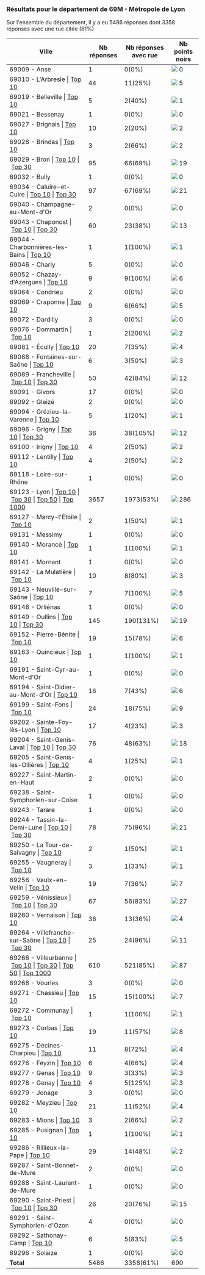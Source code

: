 ### Résultats pour le département de 69M - Métropole de Lyon

Sur l'ensemble du département, il y a eu 5486 réponses dont 3358 réponses avec une rue citée (61%)

| Ville | Nb réponses | Nb réponses avec rue | Nb points noirs |
|-------------|-------------|----------------------|-----------------|
|69009 - Anse|1|0(0%)|<img src="../../img/bar_0.gif" />&nbsp;0|
|69010 - L'Arbresle&nbsp;&#124;&nbsp;<a href='69010 - L_Arbresle_top5.md'>Top 10</a>|44|11(25%)|<img src="../../img/bar_0.gif" />&nbsp;5|
|69019 - Belleville&nbsp;&#124;&nbsp;<a href='69019 - Belleville_top1.md'>Top 10</a>|5|2(40%)|<img src="../../img/bar_0.gif" />&nbsp;1|
|69021 - Bessenay|1|0(0%)|<img src="../../img/bar_0.gif" />&nbsp;0|
|69027 - Brignais&nbsp;&#124;&nbsp;<a href='69027 - Brignais_top2.md'>Top 10</a>|10|2(20%)|<img src="../../img/bar_0.gif" />&nbsp;2|
|69028 - Brindas&nbsp;&#124;&nbsp;<a href='69028 - Brindas_top2.md'>Top 10</a>|3|2(66%)|<img src="../../img/bar_0.gif" />&nbsp;2|
|69029 - Bron&nbsp;&#124;&nbsp;<a href='69029 - Bron_top10.md'>Top 10</a>&nbsp;&#124;&nbsp;<a href='69029 - Bron_top19.md'>Top 30</a>|95|66(69%)|<img src="../../img/bar_2.gif" />&nbsp;19|
|69032 - Bully|1|0(0%)|<img src="../../img/bar_0.gif" />&nbsp;0|
|69034 - Caluire-et-Cuire&nbsp;&#124;&nbsp;<a href='69034 - Caluire-et-Cuire_top10.md'>Top 10</a>&nbsp;&#124;&nbsp;<a href='69034 - Caluire-et-Cuire_top21.md'>Top 30</a>|97|67(69%)|<img src="../../img/bar_3.gif" />&nbsp;21|
|69040 - Champagne-au-Mont-d'Or|2|0(0%)|<img src="../../img/bar_0.gif" />&nbsp;0|
|69043 - Chaponost&nbsp;&#124;&nbsp;<a href='69043 - Chaponost_top10.md'>Top 10</a>&nbsp;&#124;&nbsp;<a href='69043 - Chaponost_top13.md'>Top 30</a>|60|23(38%)|<img src="../../img/bar_1.gif" />&nbsp;13|
|69044 - Charbonnières-les-Bains&nbsp;&#124;&nbsp;<a href='69044 - Charbonnières-les-Bains_top1.md'>Top 10</a>|1|1(100%)|<img src="../../img/bar_0.gif" />&nbsp;1|
|69046 - Charly|5|0(0%)|<img src="../../img/bar_0.gif" />&nbsp;0|
|69052 - Chazay-d'Azergues&nbsp;&#124;&nbsp;<a href='69052 - Chazay-d_Azergues_top6.md'>Top 10</a>|9|9(100%)|<img src="../../img/bar_0.gif" />&nbsp;6|
|69064 - Condrieu|2|0(0%)|<img src="../../img/bar_0.gif" />&nbsp;0|
|69069 - Craponne&nbsp;&#124;&nbsp;<a href='69069 - Craponne_top5.md'>Top 10</a>|9|6(66%)|<img src="../../img/bar_0.gif" />&nbsp;5|
|69072 - Dardilly|3|0(0%)|<img src="../../img/bar_0.gif" />&nbsp;0|
|69076 - Dommartin&nbsp;&#124;&nbsp;<a href='69076 - Dommartin_top2.md'>Top 10</a>|1|2(200%)|<img src="../../img/bar_0.gif" />&nbsp;2|
|69081 - Écully&nbsp;&#124;&nbsp;<a href='69081 - Écully_top4.md'>Top 10</a>|20|7(35%)|<img src="../../img/bar_0.gif" />&nbsp;4|
|69088 - Fontaines-sur-Saône&nbsp;&#124;&nbsp;<a href='69088 - Fontaines-sur-Saône_top3.md'>Top 10</a>|6|3(50%)|<img src="../../img/bar_0.gif" />&nbsp;3|
|69089 - Francheville&nbsp;&#124;&nbsp;<a href='69089 - Francheville_top10.md'>Top 10</a>&nbsp;&#124;&nbsp;<a href='69089 - Francheville_top12.md'>Top 30</a>|50|42(84%)|<img src="../../img/bar_1.gif" />&nbsp;12|
|69091 - Givors|17|0(0%)|<img src="../../img/bar_0.gif" />&nbsp;0|
|69092 - Gleizé|2|0(0%)|<img src="../../img/bar_0.gif" />&nbsp;0|
|69094 - Grézieu-la-Varenne&nbsp;&#124;&nbsp;<a href='69094 - Grézieu-la-Varenne_top1.md'>Top 10</a>|5|1(20%)|<img src="../../img/bar_0.gif" />&nbsp;1|
|69096 - Grigny&nbsp;&#124;&nbsp;<a href='69096 - Grigny_top10.md'>Top 10</a>&nbsp;&#124;&nbsp;<a href='69096 - Grigny_top12.md'>Top 30</a>|36|38(105%)|<img src="../../img/bar_1.gif" />&nbsp;12|
|69100 - Irigny&nbsp;&#124;&nbsp;<a href='69100 - Irigny_top2.md'>Top 10</a>|4|2(50%)|<img src="../../img/bar_0.gif" />&nbsp;2|
|69112 - Lentilly&nbsp;&#124;&nbsp;<a href='69112 - Lentilly_top2.md'>Top 10</a>|4|2(50%)|<img src="../../img/bar_0.gif" />&nbsp;2|
|69118 - Loire-sur-Rhône|1|0(0%)|<img src="../../img/bar_0.gif" />&nbsp;0|
|69123 - Lyon&nbsp;&#124;&nbsp;<a href='69123 - Lyon_top10.md'>Top 10</a>&nbsp;&#124;&nbsp;<a href='69123 - Lyon_top30.md'>Top 30</a>&nbsp;&#124;&nbsp;<a href='69123 - Lyon_top50.md'>Top 50</a>&nbsp;&#124;&nbsp;<a href='69123 - Lyon_top286.md'>Top 1000</a>|3657|1973(53%)|<img src="../../img/bar_41.gif" />&nbsp;286|
|69127 - Marcy-l'Étoile&nbsp;&#124;&nbsp;<a href='69127 - Marcy-l_Étoile_top1.md'>Top 10</a>|2|1(50%)|<img src="../../img/bar_0.gif" />&nbsp;1|
|69131 - Messimy|1|0(0%)|<img src="../../img/bar_0.gif" />&nbsp;0|
|69140 - Morancé&nbsp;&#124;&nbsp;<a href='69140 - Morancé_top1.md'>Top 10</a>|1|1(100%)|<img src="../../img/bar_0.gif" />&nbsp;1|
|69141 - Mornant|1|0(0%)|<img src="../../img/bar_0.gif" />&nbsp;0|
|69142 - La Mulatière&nbsp;&#124;&nbsp;<a href='69142 - La Mulatière_top3.md'>Top 10</a>|10|8(80%)|<img src="../../img/bar_0.gif" />&nbsp;3|
|69143 - Neuville-sur-Saône&nbsp;&#124;&nbsp;<a href='69143 - Neuville-sur-Saône_top5.md'>Top 10</a>|7|7(100%)|<img src="../../img/bar_0.gif" />&nbsp;5|
|69148 - Orliénas|1|0(0%)|<img src="../../img/bar_0.gif" />&nbsp;0|
|69149 - Oullins&nbsp;&#124;&nbsp;<a href='69149 - Oullins_top10.md'>Top 10</a>&nbsp;&#124;&nbsp;<a href='69149 - Oullins_top19.md'>Top 30</a>|145|190(131%)|<img src="../../img/bar_2.gif" />&nbsp;19|
|69152 - Pierre-Bénite&nbsp;&#124;&nbsp;<a href='69152 - Pierre-Bénite_top6.md'>Top 10</a>|19|15(78%)|<img src="../../img/bar_0.gif" />&nbsp;6|
|69163 - Quincieux&nbsp;&#124;&nbsp;<a href='69163 - Quincieux_top1.md'>Top 10</a>|1|1(100%)|<img src="../../img/bar_0.gif" />&nbsp;1|
|69191 - Saint-Cyr-au-Mont-d'Or|1|0(0%)|<img src="../../img/bar_0.gif" />&nbsp;0|
|69194 - Saint-Didier-au-Mont-d'Or&nbsp;&#124;&nbsp;<a href='69194 - Saint-Didier-au-Mont-d_Or_top6.md'>Top 10</a>|16|7(43%)|<img src="../../img/bar_0.gif" />&nbsp;6|
|69199 - Saint-Fons&nbsp;&#124;&nbsp;<a href='69199 - Saint-Fons_top9.md'>Top 10</a>|24|18(75%)|<img src="../../img/bar_1.gif" />&nbsp;9|
|69202 - Sainte-Foy-lès-Lyon&nbsp;&#124;&nbsp;<a href='69202 - Sainte-Foy-lès-Lyon_top3.md'>Top 10</a>|17|4(23%)|<img src="../../img/bar_0.gif" />&nbsp;3|
|69204 - Saint-Genis-Laval&nbsp;&#124;&nbsp;<a href='69204 - Saint-Genis-Laval_top10.md'>Top 10</a>&nbsp;&#124;&nbsp;<a href='69204 - Saint-Genis-Laval_top18.md'>Top 30</a>|76|48(63%)|<img src="../../img/bar_2.gif" />&nbsp;18|
|69205 - Saint-Genis-les-Ollières&nbsp;&#124;&nbsp;<a href='69205 - Saint-Genis-les-Ollières_top1.md'>Top 10</a>|4|1(25%)|<img src="../../img/bar_0.gif" />&nbsp;1|
|69227 - Saint-Martin-en-Haut|2|0(0%)|<img src="../../img/bar_0.gif" />&nbsp;0|
|69238 - Saint-Symphorien-sur-Coise|1|0(0%)|<img src="../../img/bar_0.gif" />&nbsp;0|
|69243 - Tarare|1|0(0%)|<img src="../../img/bar_0.gif" />&nbsp;0|
|69244 - Tassin-la-Demi-Lune&nbsp;&#124;&nbsp;<a href='69244 - Tassin-la-Demi-Lune_top10.md'>Top 10</a>&nbsp;&#124;&nbsp;<a href='69244 - Tassin-la-Demi-Lune_top21.md'>Top 30</a>|78|75(96%)|<img src="../../img/bar_3.gif" />&nbsp;21|
|69250 - La Tour-de-Salvagny&nbsp;&#124;&nbsp;<a href='69250 - La Tour-de-Salvagny_top1.md'>Top 10</a>|2|1(50%)|<img src="../../img/bar_0.gif" />&nbsp;1|
|69255 - Vaugneray&nbsp;&#124;&nbsp;<a href='69255 - Vaugneray_top1.md'>Top 10</a>|3|1(33%)|<img src="../../img/bar_0.gif" />&nbsp;1|
|69256 - Vaulx-en-Velin&nbsp;&#124;&nbsp;<a href='69256 - Vaulx-en-Velin_top7.md'>Top 10</a>|19|7(36%)|<img src="../../img/bar_1.gif" />&nbsp;7|
|69259 - Vénissieux&nbsp;&#124;&nbsp;<a href='69259 - Vénissieux_top10.md'>Top 10</a>&nbsp;&#124;&nbsp;<a href='69259 - Vénissieux_top27.md'>Top 30</a>|67|56(83%)|<img src="../../img/bar_3.gif" />&nbsp;27|
|69260 - Vernaison&nbsp;&#124;&nbsp;<a href='69260 - Vernaison_top4.md'>Top 10</a>|36|13(36%)|<img src="../../img/bar_0.gif" />&nbsp;4|
|69264 - Villefranche-sur-Saône&nbsp;&#124;&nbsp;<a href='69264 - Villefranche-sur-Saône_top10.md'>Top 10</a>&nbsp;&#124;&nbsp;<a href='69264 - Villefranche-sur-Saône_top11.md'>Top 30</a>|25|24(96%)|<img src="../../img/bar_1.gif" />&nbsp;11|
|69266 - Villeurbanne&nbsp;&#124;&nbsp;<a href='69266 - Villeurbanne_top10.md'>Top 10</a>&nbsp;&#124;&nbsp;<a href='69266 - Villeurbanne_top30.md'>Top 30</a>&nbsp;&#124;&nbsp;<a href='69266 - Villeurbanne_top50.md'>Top 50</a>&nbsp;&#124;&nbsp;<a href='69266 - Villeurbanne_top87.md'>Top 1000</a>|610|521(85%)|<img src="../../img/bar_12.gif" />&nbsp;87|
|69268 - Vourles|3|0(0%)|<img src="../../img/bar_0.gif" />&nbsp;0|
|69271 - Chassieu&nbsp;&#124;&nbsp;<a href='69271 - Chassieu_top7.md'>Top 10</a>|15|15(100%)|<img src="../../img/bar_1.gif" />&nbsp;7|
|69272 - Communay&nbsp;&#124;&nbsp;<a href='69272 - Communay_top1.md'>Top 10</a>|1|1(100%)|<img src="../../img/bar_0.gif" />&nbsp;1|
|69273 - Corbas&nbsp;&#124;&nbsp;<a href='69273 - Corbas_top8.md'>Top 10</a>|19|11(57%)|<img src="../../img/bar_1.gif" />&nbsp;8|
|69275 - Décines-Charpieu&nbsp;&#124;&nbsp;<a href='69275 - Décines-Charpieu_top4.md'>Top 10</a>|11|8(72%)|<img src="../../img/bar_0.gif" />&nbsp;4|
|69276 - Feyzin&nbsp;&#124;&nbsp;<a href='69276 - Feyzin_top4.md'>Top 10</a>|6|4(66%)|<img src="../../img/bar_0.gif" />&nbsp;4|
|69277 - Genas&nbsp;&#124;&nbsp;<a href='69277 - Genas_top3.md'>Top 10</a>|9|3(33%)|<img src="../../img/bar_0.gif" />&nbsp;3|
|69278 - Genay&nbsp;&#124;&nbsp;<a href='69278 - Genay_top3.md'>Top 10</a>|4|5(125%)|<img src="../../img/bar_0.gif" />&nbsp;3|
|69279 - Jonage|3|0(0%)|<img src="../../img/bar_0.gif" />&nbsp;0|
|69282 - Meyzieu&nbsp;&#124;&nbsp;<a href='69282 - Meyzieu_top4.md'>Top 10</a>|21|11(52%)|<img src="../../img/bar_0.gif" />&nbsp;4|
|69283 - Mions&nbsp;&#124;&nbsp;<a href='69283 - Mions_top2.md'>Top 10</a>|3|2(66%)|<img src="../../img/bar_0.gif" />&nbsp;2|
|69285 - Pusignan&nbsp;&#124;&nbsp;<a href='69285 - Pusignan_top1.md'>Top 10</a>|1|1(100%)|<img src="../../img/bar_0.gif" />&nbsp;1|
|69286 - Rillieux-la-Pape&nbsp;&#124;&nbsp;<a href='69286 - Rillieux-la-Pape_top2.md'>Top 10</a>|29|14(48%)|<img src="../../img/bar_0.gif" />&nbsp;2|
|69287 - Saint-Bonnet-de-Mure|2|0(0%)|<img src="../../img/bar_0.gif" />&nbsp;0|
|69288 - Saint-Laurent-de-Mure|1|0(0%)|<img src="../../img/bar_0.gif" />&nbsp;0|
|69290 - Saint-Priest&nbsp;&#124;&nbsp;<a href='69290 - Saint-Priest_top10.md'>Top 10</a>&nbsp;&#124;&nbsp;<a href='69290 - Saint-Priest_top15.md'>Top 30</a>|26|20(76%)|<img src="../../img/bar_2.gif" />&nbsp;15|
|69291 - Saint-Symphorien-d'Ozon|4|0(0%)|<img src="../../img/bar_0.gif" />&nbsp;0|
|69292 - Sathonay-Camp&nbsp;&#124;&nbsp;<a href='69292 - Sathonay-Camp_top5.md'>Top 10</a>|6|5(83%)|<img src="../../img/bar_0.gif" />&nbsp;5|
|69296 - Solaize|1|0(0%)|<img src="../../img/bar_0.gif" />&nbsp;0|
| **Total** |5486|3358(61%)|690|
